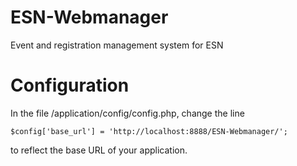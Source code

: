 ESN-Webmanager
==============

Event and registration management system for ESN

# Configuration
In the file /application/config/config.php, change the line
```
$config['base_url'] = 'http://localhost:8888/ESN-Webmanager/';
```
to reflect the base URL of your application.